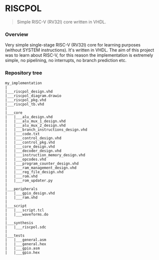 # RISCPOL
> Simple RISC-V (RV32I) core written in VHDL.

### Overview
Very simple single-stage RISC-V (RV32I) core for learning purposes (without 
SYSTEM instructions). It's written in VHDL. The aim of this project was to learn 
about RISC-V, for this reason the implementation is extremely simple, no 
pipelining, no interrupts, no branch prediction etc.

### Repository tree
```
my_implementation
|
|___riscpol_design.vhd
|___riscpol_diagram.drawio
|___riscpol_pkg.vhd
|___riscpol_tb.vhd
|
|___core
|   |___alu_design.vhd
|   |___alu_mux_1_design.vhd
|   |___alu_mux_2_design.vhd
|   |___branch_instructions_design.vhd
|   |___code.txt
|   |___control_design.vhd
|   |___control_pkg.vhd
|   |___core_design.vhd
|   |___decoder_design.vhd
|   |___instruction_memory_design.vhd
|   |___opcodes.vhd
|   |___program_counter_design.vhd
|   |___ram_management_design.vhd
|   |___reg_file_design.vhd
|   |___rom.vhd
|   |___rom_updater.py
|
|___peripherals
|   |___gpio_design.vhd
|   |___ram.vhd
|
|___script
|   |___script.tcl
|   |___waveforms.do
|
|___synthesis
|   |___riscpol.sdc
|
|___tests
|   |___general.asm
|   |___general.hex
|   |___gpio.asm
|   |___gpio.hex
```

